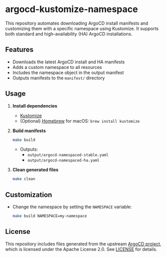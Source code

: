 # argocd-kustomize-namespace

This repository automates downloading ArgoCD install manifests and customizing them with a specific namespace using Kustomize. It supports both standard and high-availability (HA) ArgoCD installations.

## Features

- Downloads the latest ArgoCD install and HA manifests
- Adds a custom namespace to all resources
- Includes the namespace object in the output manifest
- Outputs manifests to the `manifest/` directory

## Usage

1. **Install dependencies**
   - [Kustomize](https://kubectl.docs.kubernetes.io/installation/kustomize/)
   - (Optional) [Homebrew](https://brew.sh/) for macOS: `brew install kustomize`

2. **Build manifests**

   ```sh
   make build
   ```

   - Outputs:
     - `output/argocd-namespaced-stable.yaml`
     - `output/argocd-namespaced-ha.yaml`

3. **Clean generated files**

   ```sh
   make clean
   ```

## Customization

- Change the namespace by setting the `NAMESPACE` variable:

  ```sh
  make build NAMESPACE=my-namespace
  ```

## License

This repository includes files generated from the upstream [ArgoCD project](https://github.com/argoproj/argo-cd), which is licensed under the Apache License 2.0. See [LICENSE](LICENSE) for details.
